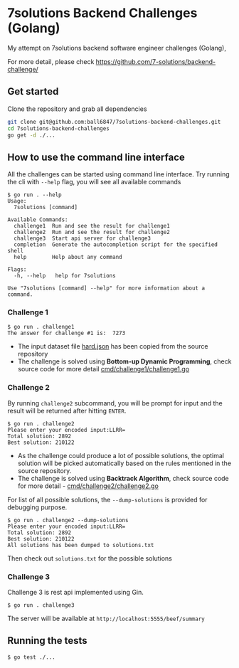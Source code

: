 # 7solutions Backend Challenges (Golang)

My attempt on 7solutions backend software engineer challenges (Golang),

For more detail, please check https://github.com/7-solutions/backend-challenge/

## Get started

Clone the repository and grab all dependencies

```sh
git clone git@github.com:ball6847/7solutions-backend-challenges.git
cd 7solutions-backend-challenges
go get -d ./...
```
## How to use the command line interface

All the challenges can be started using command line interface. Try running the cli with `--help` flag, you will see all available commands

```
$ go run . --help
Usage:
  7solutions [command]

Available Commands:
  challenge1  Run and see the result for challenge1
  challenge2  Run and see the result for challenge2
  challenge3  Start api server for challenge3
  completion  Generate the autocompletion script for the specified shell
  help        Help about any command

Flags:
  -h, --help   help for 7solutions

Use "7solutions [command] --help" for more information about a command.
```

### Challenge 1

```
$ go run . challenge1
The answer for challenge #1 is:  7273
```

- The input dataset file [hard.json](hard.json) has been copied from the source repository
- The challenge is solved using **Bottom-up Dynamic Programming**, check source code for more detail [cmd/challenge1/challenge1.go](cmd/challenge1/challenge1.go)

### Challenge 2

By running `challenge2` subcommand, you will be prompt for input and the result will be returned after hitting `ENTER`.

```
$ go run . challenge2
Please enter your encoded input:LLRR=
Total solution: 2892
Best solution: 210122
```

- As the challenge could produce a lot of possible solutions, the optimal solution will be picked automatically based on the rules mentioned in the source repository.
- The challenge is solved using **Backtrack Algorithm**, check source code for more detail - [cmd/challenge2/challenge2.go](cmd/challenge2/challenge2.go)

For list of all possible solutions, the `--dump-solutions` is provided for debugging purpose.

```
$ go run . challenge2 --dump-solutions
Please enter your encoded input:LLRR=
Total solution: 2892
Best solution: 210122
All solutions has been dumped to solutions.txt
```

Then check out `solutions.txt` for the possible solutions

### Challenge 3

Challenge 3 is rest api implemented using Gin.

```
$ go run . challenge3
```

The server will be available at `http://localhost:5555/beef/summary`

## Running the tests

```
$ go test ./...

